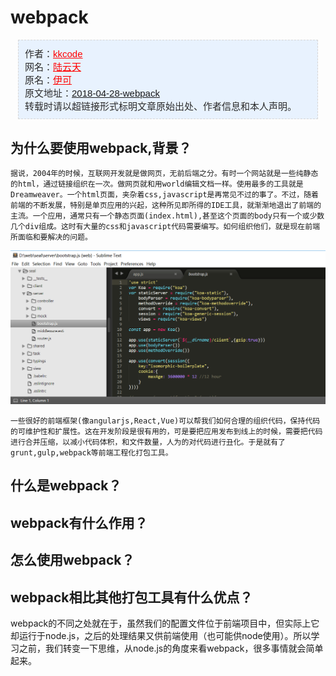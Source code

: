 # webpack

<div style="border:1px dashed #D5D5D5;margin:0 12px;padding:10px;color:#2C2C2C;font-family:'宋体', 'Arial Narrow', arial, serif;font-size:15px;margin-bottom:30px;background:rgb(232,242,254);">
作者：<a href="https://github.com/kkcode24/blog" style="color:#FF0000;" target="_blank">kkcode</a>
<br>
网名：<a href="https://github.com/kkcode24/blog" style="color:#FF0000;" target="_blank">陆云天</a> 
<br>
原名：<a href="https://github.com/kkcode24/blog" style="color:#FF0000;" target="_blank">伊可</a> 
<br>
原文地址：<a href="https://github.com/kkcode24/blog/blob/master/2018/2018-04-28-webpack.md">2018-04-28-webpack</a>
<br>
转载时请以超链接形式标明文章原始出处、作者信息和本人声明。
</div>

## 为什么要使用webpack,背景？

	据说，2004年的时候，互联网开发就是做网页，无前后端之分。有时一个网站就是一些纯静态的html，通过链接组织在一次。做网页就和用world编辑文档一样。使用最多的工具就是Dreamweaver。一个html页面，夹杂着css,javascript是再常见不过的事了。不过，随着前端的不断发展，特别是单页应用的兴起，这种所见即所得的IDE工具，就渐渐地退出了前端的主流。一个应用，通常只有一个静态页面(index.html),甚至这个页面的body只有一个或少数几个div组成。这时有大量的css和javascript代码需要编写。如何组织他们，就是现在前端所面临和要解决的问题。

![](https://github.com/kkcode24/blog/blob/master/2018/images/2018-04-28-submit.png)

    一些很好的前端框架(像angularjs,React,Vue)可以帮我们如何合理的组织代码，保持代码的可维护性和扩展性。这在开发阶段是很有用的，可是要把应用发布到线上的时候，需要把代码进行合并压缩，以减小代码体积，和文件数量，人为的对代码进行丑化。于是就有了grunt,gulp,webpack等前端工程化打包工具。
## 什么是webpack？
## webpack有什么作用？
## 怎么使用webpack？
## webpack相比其他打包工具有什么优点？

webpack的不同之处就在于，虽然我们的配置文件位于前端项目中，但实际上它却运行于node.js，之后的处理结果又供前端使用（也可能供node使用）。所以学习之前，我们转变一下思维，从node.js的角度来看webpack，很多事情就会简单起来。
